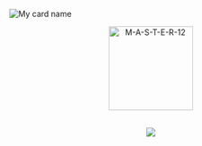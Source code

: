 ![My card name](https://cardivo.vercel.app/api?name=MASTER-RUSH%20&description=Hi,%20Welcome%20To%20My%20Profile&image=https://avatars.githubusercontent.com/u/217618894?s=400&u=6c4aeb80cdb743e8cc6c63c9c0894762c24ff8a0&v=4&backgroundColor=%23e4f2f6&instagram=hrutik_official_12&github=M-A-S-T-E-R-12&)
</p>
<p align="center">
  <img src="https://komarev.com/ghpvc/?username=M-A-S-T-E-R-12&label=Profile%20views" alt="M-A-S-T-E-R-12" style="width: 150px;" />
</p>
</br>
</a>
<div align="center">
<a href="https://wa.me/917020728211" target="_blank">
    <img src="https://img.shields.io/badge/whatsapp-008000?style=for-the-badge&logo=whatsapp&logoColor=white" target="_blank" />
  </a>
